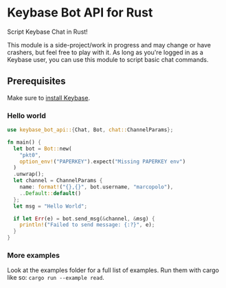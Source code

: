 # Keybase Bot API for Rust

Script Keybase Chat in Rust!

This module is a side-project/work in progress and may change or have crashers, but feel free to play with it. As long as you're logged in as a Keybase user, you can use this module to script basic chat commands.

## Prerequisites

Make sure to [install Keybase](https://keybase.io/download).

### Hello world

```rust
use keybase_bot_api::{Chat, Bot, chat::ChannelParams};

fn main() {
  let bot = Bot::new(
    "pkt0",
    option_env!("PAPERKEY").expect("Missing PAPERKEY env")
  )
  .unwrap();
  let channel = ChannelParams {
    name: format!("{},{}", bot.username, "marcopolo"),
    ..Default::default()
  };
  let msg = "Hello World";

  if let Err(e) = bot.send_msg(&channel, &msg) {
    println!("Failed to send message: {:?}", e);
  }
}
```

### More examples

Look at the examples folder for a full list of examples. Run them with cargo like so: `cargo run --example read`.

